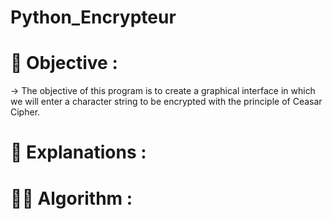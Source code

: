 # Python_Encrypteur

# 🎯 Objective : 
-> The objective of this program is to create a graphical interface in which we will enter a character string to be encrypted with the principle of Ceasar Cipher.

# 📝 Explanations :

# 👨‍💻 Algorithm :
